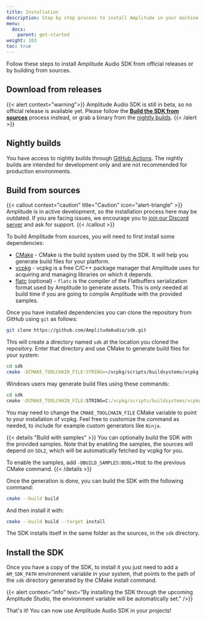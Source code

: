 ```yaml
---
title: Installation
description: Step by step process to install Amplitude in your machine and make the SDK available for your projects.
menu:
  docs:
    parent: get-started
weight: 103
toc: true
---
```


Follow these steps to install Amplitude Audio SDK from official releases or by building from sources.

## Download from releases

{{< alert context="warning">}}
Amplitude Audio SDK is still in beta, so no official release is available yet. Please follow the **[Build the SDK from sources](#build-the-sdk-from-sources)** process instead, or grab a binary from the [nightly builds](#nightly-builds).
{{< /alert >}}

## Nightly builds

You have access to nightly builds through [GitHub Actions](https://github.com/AmplitudeAudio/sdk/actions/workflows/build.yml?query=branch%3Adevelop++). The nightly builds are intended for development only and are not recommended for production environments.

## Build from sources

{{< callout context="caution" title="Caution" icon="alert-triangle" >}}
Amplitude is in active development, so the installation process here may be outdated. If you are facing issues, we encourage you to [join our Discord server](https://discord.gg/QR2uBpzJ5f) and ask for support.
{{< /callout >}}

To build Amplitude from sources, you will need to first install some dependencies:

- [CMake](https://cmake.org) - CMake is the build system used by the SDK. It will help you generate build files for your platform.
- [vcpkg](https://vcpkg.io) - vcpkg is a free C/C++ package manager that Amplitude uses for acquiring and managing libraries on which it depends.
- [flatc](https://google.github.io/flatbuffers/) (optional) - `flatc` is the compiler of the Flatbuffers serialization format used by Amplitude to generate assets. This is only needed at build time if you are going to compile Amplitude with the provided samples.

Once you have installed dependencies you can clone the repository from GitHub using `git` as follows:

```bash
git clone https://github.com/AmplitudeAudio/sdk.git
```

This will create a directory named `sdk` at the location you cloned the repository. Enter that directory and use CMake to generate build files for your system:

```bash
cd sdk
cmake -DCMAKE_TOOLCHAIN_FILE:STRING=~/vcpkg/scripts/buildsystems/vcpkg.cmake  -B ./build
```

Windows users may generate build files using these commands:

```cmd
cd sdk
cmake -DCMAKE_TOOLCHAIN_FILE:STRING=C:/vcpkg/scripts/buildsystems/vcpkg.cmake  -B .\build
```

You may need to change the `CMAKE_TOOLCHAIN_FILE` CMake variable to point to your installation of vcpkg. Feel free to customize the command as needed, to include for example custom generators like `Ninja`.

{{< details "Build with samples" >}}
You can optionally build the SDK with the provided samples. Note that by enabling the samples, the sources will depend on `SDL2`, which will be automatically fetched by vcpkg for you.

To enable the samples, add `-DBUILD_SAMPLES:BOOL=TRUE` to the previous CMake command.
{{< /details >}}

Once the generation is done, you can build the SDK with the following command:

```bash
cmake --build build
```

And then install it with:

```bash
cmake --build build --target install
```

The SDK installs itself in the same folder as the sources, in the `sdk` directory.

## Install the SDK

Once you have a copy of the SDK, to install it you just need to add a `AM_SDK_PATH` environment variable in your system, that points to the path of the `sdk` directory generated by the CMake install command.

{{< alert context="info" text="By installing the SDK through the upcoming Amplitude Studio, the environment variable will be automatically set." />}}

That's it! You can now use Amplitude Audio SDK in your projects!
